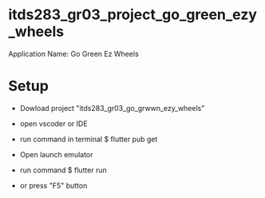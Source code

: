 # itds283_gr03_project_go_green_ezy_wheels

Application Name: Go Green Ez Wheels

# Setup

- Dowload project "itds283_gr03_go_grwwn_ezy_wheels"
- open vscoder or IDE
- run command in terminal
$ flutter pub get

- Open launch emulator
- run command
$ flutter run
- or press "F5" button
